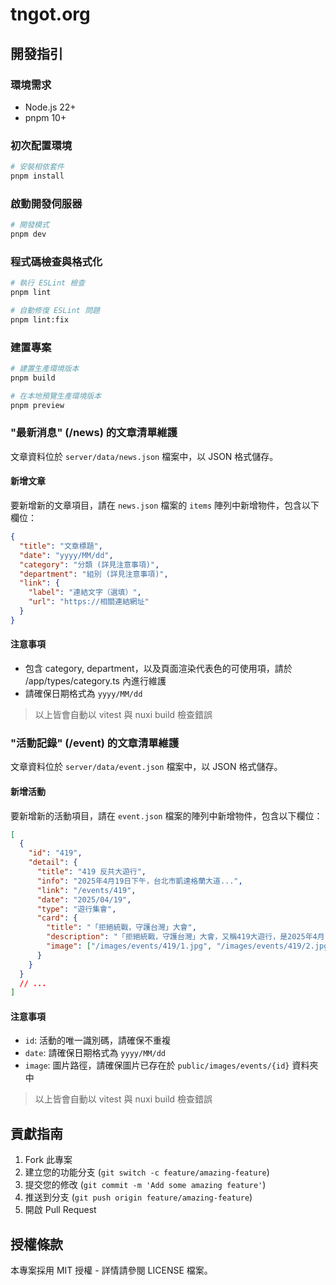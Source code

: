 # tngot.org

## 開發指引

### 環境需求

- Node.js 22+
- pnpm 10+

### 初次配置環境

```bash
# 安裝相依套件
pnpm install
```

### 啟動開發伺服器

```bash
# 開發模式
pnpm dev
```

### 程式碼檢查與格式化

```bash
# 執行 ESLint 檢查
pnpm lint

# 自動修復 ESLint 問題
pnpm lint:fix
```

### 建置專案

```bash
# 建置生產環境版本
pnpm build

# 在本地預覽生產環境版本
pnpm preview
```

### "最新消息" (/news) 的文章清單維護

文章資料位於 `server/data/news.json` 檔案中，以 JSON 格式儲存。

#### 新增文章

要新增新的文章項目，請在 `news.json` 檔案的 `items` 陣列中新增物件，包含以下欄位：

```json
{
  "title": "文章標題",
  "date": "yyyy/MM/dd",
  "category": "分類 (詳見注意事項)",
  "department": "組別 (詳見注意事項)",
  "link": {
    "label": "連結文字（選填）",
    "url": "https://相關連結網址"
  }
}
```

#### 注意事項

- 包含 category, department，以及頁面渲染代表色的可使用項，請於 /app/types/category.ts 內進行維護
- 請確保日期格式為 `yyyy/MM/dd`

> 以上皆會自動以 vitest 與 nuxi build 檢查錯誤

### "活動記錄" (/event) 的文章清單維護

文章資料位於 `server/data/event.json` 檔案中，以 JSON 格式儲存。

#### 新增活動

要新增新的活動項目，請在 `event.json` 檔案的陣列中新增物件，包含以下欄位：

```json
[
  {
    "id": "419",
    "detail": {
      "title": "419 反共大遊行",
      "info": "2025年4月19日下午，台北市凱達格蘭大道...",
      "link": "/events/419",
      "date": "2025/04/19",
      "type": "遊行集會",
      "card": {
        "title": "「拒絕統戰，守護台灣」大會",
        "description": "「拒絕統戰，守護台灣」大會，又稱419大遊行，是2025年4月19日下午在台灣台北市凱達格蘭大道的大型集會遊行。該活動訴求為反對中國共產黨滲透及統戰、守護台灣的民主自由。",
        "image": ["/images/events/419/1.jpg", "/images/events/419/2.jpg"]
      }
    }
  }
  // ...
]
```

#### 注意事項

- `id`: 活動的唯一識別碼，請確保不重複
- `date`: 請確保日期格式為 `yyyy/MM/dd`
- `image`: 圖片路徑，請確保圖片已存在於 `public/images/events/{id}` 資料夾中

> 以上皆會自動以 vitest 與 nuxi build 檢查錯誤

## 貢獻指南

1. Fork 此專案
2. 建立您的功能分支 (`git switch -c feature/amazing-feature`)
3. 提交您的修改 (`git commit -m 'Add some amazing feature'`)
4. 推送到分支 (`git push origin feature/amazing-feature`)
5. 開啟 Pull Request

## 授權條款

本專案採用 MIT 授權 - 詳情請參閱 LICENSE 檔案。
